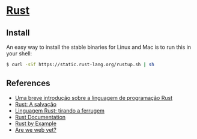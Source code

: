 # [Rust](https://doc.rust-lang.org/)

## Install

An easy way to install the stable binaries for Linux and Mac is to run this in your shell:

```sh
$ curl -sSf https://static.rust-lang.org/rustup.sh | sh
```

## References

- [Uma breve introdução sobre a linguagem de programação Rust](https://blog.mozillabrasil.org.br/2015/05/uma-breve-introducao-sobre-a-linguagem-de-programacao-rust/)
- [Rust: A salvação](https://www.gitbook.com/book/thelost/rust-a-salvacao/details)
- [Linguagem Rust: tirando a ferrugem](http://www.sysincloud.it/linguagem-rust-tirando-a-ferrugem/)
- [Rust Documentation](https://doc.rust-lang.org/)
- [Rust by Example](http://rustbyexample.com/)
- [Are we web yet?](http://www.arewewebyet.org/)
